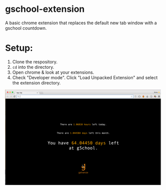 # gschool-extension
A basic chrome extension that replaces the default new tab window with a gschool countdown.

# Setup:
1. Clone the respository.
2. `cd` into the directory.
3. Open chrome & look at your extensions.
4. Check "Developer mode". Click "Load Unpacked Extension" and select the extension directory.


<img src= "screenshot.png">
